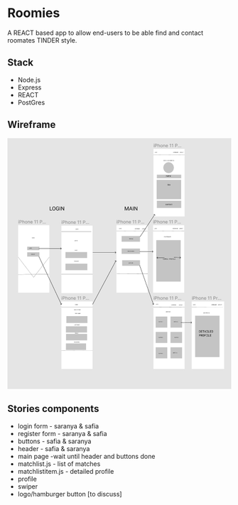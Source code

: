 # Roomies

A REACT based app to allow end-users to be able find and contact roomates TINDER style.

## Stack

- Node.js
- Express
- REACT
- PostGres

## Wireframe
![wireframe](https://github.com/s-abdale/roommate-finder/blob/main/docs/Wireframe.png?raw=true)

## Stories components
- login form - saranya & safia
- register form - saranya & safia
- buttons - safia & saranya
- header - safia & saranya
- main page -wait until header and buttons done
- matchlist.js - list of matches
- matchlistitem.js - detailed profile
- profile
- swiper
- logo/hamburger button [to discuss]
